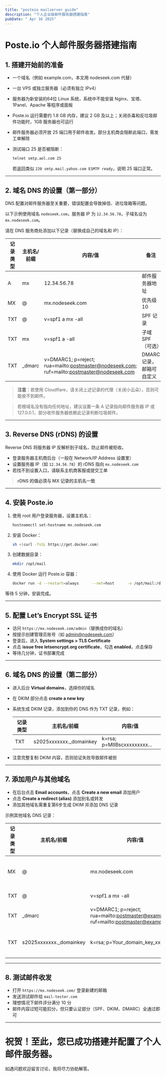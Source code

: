 ```yaml
---
title: "posteio mailserver guide"
description: "个人企业级邮件服务器搭建指南"
pubDate: " Apr 16 2025"
---
```


# Poste.io 个人邮件服务器搭建指南

## 1. 搭建开始前的准备

- 一个域名（例如 example.com，本文用 nodeseek.com 代替）
- 一台 VPS 或独立服务器（必须有独立 IPv4）
- 服务器为新安装的64位 Linux 系统，系统中不能安装 Nginx、宝塔、1Panel、Apache 等程序或面板
- Poste.io 运行需要约 1.8 GB 内存，建议 2 GB 及以上；关闭杀毒和反垃圾邮件功能时，1GB 服务器也可运行
- 邮件服务器必须开放 25 端口用于邮件收发。部分主机商会阻断此端口，需发工单解除
- 测试端口 25 是否被阻断：

  ```bash
  telnet smtp.aol.com 25
  ```

  若返回类似 `220 smtp.mail.yahoo.com ESMTP ready`，说明 25 端口正常。

---

## 2. 域名 DNS 的设置（第一部分）

DNS 配置对邮件服务器至关重要，错误配置会导致掉信、进垃圾箱等问题。

以下示例使用域名 `nodeseek.com`，服务器 IP 为 `12.34.56.78`，子域名设为 `mx.nodeseek.com`。

请在 DNS 服务商处添加以下记录（替换成自己的域名和 IP）：

| 记录类型 | 主机名/前缀  | 内容/值                         | 备注                   |
|----------|--------------|--------------------------------|------------------------|
| A        | mx           | 12.34.56.78                    | 邮件服务器地址         |
| MX       | @            | mx.nodeseek.com                | 优先级 10              |
| TXT      | @            | v=spf1 a mx -all               | SPF 记录               |
| TXT      | mx           | v=spf1 a -all                  | 子域 SPF（可选）       |
| TXT      | _dmarc       | v=DMARC1; p=reject; rua=mailto:postmaster@nodeseek.com; ruf=mailto:postmaster@nodeseek.com | DMARC 记录，邮箱可自定义 |

> **注意**：若使用 Cloudflare，请关闭上述记录的代理（关闭小云朵），否则可能收不到邮件。

> 若根域名没有指向任何地址，建议设置一条 A 记录指向邮件服务器 IP 或 127.0.0.1，部分收件服务器依赖此记录判断垃圾邮件。

---

## 3. Reverse DNS (rDNS) 的设置

Reverse DNS 将服务器 IP 反解析到子域名，防止邮件被拒收。

- 登录服务器主机商后台（一般在 Network/IP Address 设置里）
- 设置服务器 IP（如 `12.34.56.78`）的 rDNS 指向 `mx.nodeseek.com`
- 若找不到设置入口，请联系主机商客服或提交工单

> **rDNS 的值必须与 MX 记录的主机名一致**

---

## 4. 安装 Poste.io

1. 使用 root 用户登录服务器，设置主机名：

   ```bash
   hostnamectl set-hostname mx.nodeseek.com
   ```

2. 安装 Docker：

   ```bash
   sh <(curl -fsSL https://get.docker.com)
   ```

3. 创建数据目录：

   ```bash
   mkdir /opt/mail
   ```

4. 使用 Docker 运行 Poste.io 容器：

   ```bash
   docker run -d --restart=always      --net=host      -v /opt/mail:/data      --name "mailserver"      -h "mx.nodeseek.com"      -t analogic/poste.io
   ```

等待 5 分钟，安装完成。

---

## 5. 配置 Let’s Encrypt SSL 证书

- 访问 `https://mx.nodeseek.com/admin`（替换成你的域名）
- 按提示创建管理员账号（如 admin@nodeseek.com）
- 登录后，进入 **System settings > TLS Certificate**
- 点击 **issue free letsencrypt.org certificate**，勾选 **enabled**，点击保存
- 等待几分钟，证书部署完成

---

## 6. 域名 DNS 的设置（第二部分）

- 进入后台 **Virtual domains**，选择你的域名
- 在 DKIM 部分点击 **create a new key**
- 系统生成 DKIM 记录，添加到你的 DNS 作为 TXT 记录，例如：

  | 记录类型 | 主机名/前缀                     | 内容/值                             |
  |----------|--------------------------------|------------------------------------|
  | TXT      | s2025xxxxxxx._domainkey        | k=rsa; p=MIIBscxxxxxxxxx...       |

- 注意完整复制 DKIM 内容，否则验证失败导致邮件被拒

---

## 7. 添加用户与其他域名

- 在后台点击 **Email accounts**，点击 **Create a new email** 添加用户
- 点击 **Create a redirect (alias)** 添加别名或转发
- 添加其他域名需重复第6步生成 DKIM 并添加 DNS 记录

示例其他域名 DNS 记录：

| 记录类型 | 主机名/前缀 | 内容/值                           | 备注                    |
|----------|-------------|----------------------------------|-------------------------|
| MX       | @           | mx.nodeseek.com                  | 优先级 10，与主域一致    |
| TXT      | @           | v=spf1 a mx -all                 | SPF 记录                |
| TXT      | _dmarc      | v=DMARC1; p=reject; rua=mailto:postmaster@example.com; ruf=mailto:postmaster@example.com | DMARC 邮箱可自定义       |
| TXT      | s2025xxxxxxx._domainkey | k=rsa; p=Your_domain_key_xxxxxx | 根据系统生成 DKIM 记录   |

---

## 8. 测试邮件收发

- 打开 `https://mx.nodeseek.com/` 登录新建的邮箱
- 发送测试邮件给 `mail-tester.com`
- 理想情况下邮件评分满分 10 分
- 邮件内容过短可能扣分，但只要认证部分（SPF、DKIM、DMARC）全通过即可

---

# 祝贺！至此，您已成功搭建并配置了个人邮件服务器。

如遇问题欢迎留言讨论，我将尽力协助解答。

